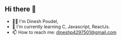 ## Hi there 👋<br>
- 🙋🏾 I'm Dinesh Poudel, <br>
- 🌱 I'm currently learning C, Javascript, ReactJs. <br>
- 📫 How to reach me: dineshp4297501@gmail.com <br>

<!--
**dinesh13p/dinesh13p** is a ✨ _special_ ✨ repository because its `README.md` (this file) appears on your GitHub profile.

Here are some ideas to get you started:

- 🔭 I’m currently working on ...
- 🌱 I’m currently learning ...
- 👯 I’m looking to collaborate on ...
- 🤔 I’m looking for help with ...
- 💬 Ask me about ...
- 📫 How to reach me: ...
- 😄 Pronouns: ...
- ⚡ Fun fact: ...
-->
